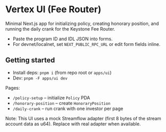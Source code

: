# Vertex UI (Fee Router)

Minimal Next.js app for initializing policy, creating honorary position, and running the daily crank for the Keystone Fee Router.

- Paste the program ID and IDL JSON into forms.
- For devnet/localnet, set `NEXT_PUBLIC_RPC_URL` or edit form fields inline.

## Getting started

- Install deps: `pnpm i` (from repo root or `apps/ui`)
- Dev: `pnpm -F apps/ui dev`

Pages:
- `/policy-setup` – initialize `Policy` PDA
- `/honorary-position` – create `HonoraryPosition`
- `/daily-crank` – run crank with one investor per page

Note: This UI uses a mock Streamflow adapter (first 8 bytes of the stream account data as u64). Replace with real adapter when available.
